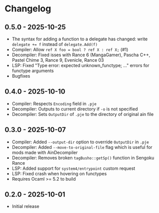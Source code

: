 # Changelog

## 0.5.0 - 2025-10-25
- The syntax for adding a function to a delegate has changed: write `delegate += f` instead of `delegate.Add(f)`
- Compiler: Allow `ref X foo = bool ? ref X : ref X;` (#1)
- Decompiler: Fixed isses with Rance 6 (MangaGamer), Pascha C++, Pastel Chime 3, Rance 9, Evenicle, Rance 03
- LSP: Fixed "Type error: expected unknown_functype; ..." errors for functype arguments
- Bugfixes

## 0.4.0 - 2025-10-10
- Compiler: Respects `Encoding` field in `.pje`
- Decompiler: Outputs to current directory if `-o` is not specified
- Decompiler: Sets `OutputDir` of `.pje` to the directory of original ain file

## 0.3.0 - 2025-10-07
- Compiler: Added `--output-dir` option to override `OutputDir` in `.pje`
- Decompiler: Added `--move-to-original-file` flag which is useful for mods made with AinDecompiler
- Decompiler: Removes broken `tagBusho::getSp()` function in Sengoku Rance
- LSP: Added support for `system4/entrypoint` custom request
- LSP: Fixed crash when hovering on functypes
- Requires Ocaml >= 5.2 to build

## 0.2.0 - 2025-10-01
- Initial release
